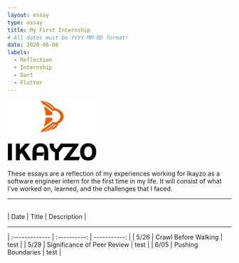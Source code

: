 ```yaml
---
layout: essay
type: essay
title: My First Internship
# All dates must be YYYY-MM-DD format!
date: 2020-06-08
labels:
  - Reflection
  - Internship
  - Dart
  - Flutter
---
```


<img class="" src="../images/logo-ikayzo.png">

These essays are a reflection of my experiences working for Ikayzo as a software engineer intern for the first time in my life. It will consist of what I've worked on, learned, and the challenges that I faced.
<hr>


<br>
| Date      | Title    | Description     |
<hr>
| :------------- | :----------: | -----------: |
| 5/26  | Crawl Before Walking | test    |
| 5/29 | Significance of Peer Review | test |
| 6/05 | Pushing Boundaries | test |


